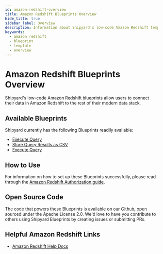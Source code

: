 ```yaml
---
id: amazon-redshift-overview
title: Amazon Redshift Blueprints Overview
hide_title: true
sidebar_label: Overview
description: Information about Shipyard's low-code Amazon Redshift templates.
keywords:
  - amazon redshift
  - blueprint
  - template
  - overview
---
```


# Amazon Redshift Blueprints Overview

Shipyard's low-code Amazon Redshift blueprints allow users to connect their data in Amazon Redshift to the rest of their modern data stack.

## Available Blueprints
Shipyard currently has the following Blueprints readily available:
- [Execute Query](amazon-redshift-execute-query)
- [Store Query Results as CSV](amazon-redshift-store-query-results-as-csv)
- [Execute Query](amazon-redshift-upload-csv-to-table)

## How to Use
For information on how to set up these Blueprints successfully, please read through the [Amazon Redshift Authorization guide](amazon-redshift-authorization).

## Open Source Code
The code that powers these Blueprints is [available on our Github](https://github.com/shipyardapp/amazonredshift-blueprints), open sourced under the Apache License 2.0. We'd love to have you contribute to others using Shipyard Blueprints by creating issues or submitting PRs.

## Helpful Amazon Redshift Links
- [Amazon Redshift Help Docs](https://docs.aws.amazon.com/redshift/)